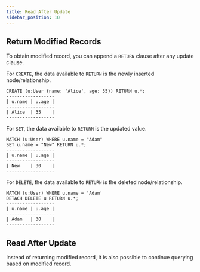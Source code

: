 ```yaml
---
title: Read After Update
sidebar_position: 10
---
```



## Return Modified Records

To obtain modified record, you can append a `RETURN` clause after any update clause.

For `CREATE`, the data available to `RETURN` is the newly inserted node/relationship.
```
CREATE (u:User {name: 'Alice', age: 35}) RETURN u.*;
------------------
| u.name | u.age |
------------------
| Alice  | 35    |
------------------
```

For `SET`, the data available to `RETURN` is the updated value.
```
MATCH (u:User) WHERE u.name = "Adam"
SET u.name = "New" RETURN u.*;
------------------
| u.name | u.age |
------------------
| New    | 30    |
------------------
```

For `DELETE`, the data available to `RETURN` is the deleted node/relationship.
```
MATCH (u:User) WHERE u.name = 'Adam' 
DETACH DELETE u RETURN u.*;
------------------
| u.name | u.age |
------------------
| Adam   | 30    |
------------------
```

## Read After Update

Instead of returning modified record, it is also possible to continue querying based on modified record.

